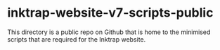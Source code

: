 # inktrap-website-v7-scripts-public
This directory is a public repo on Github that is home to the minimised scripts that are required for the Inktrap website.